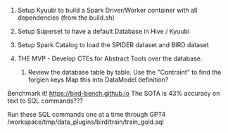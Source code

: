 




1. Setup Kyuubi to build a Spark Driver/Worker container with all dependencies (from the build.sh)

2. Setup Superset to have a default Database in Hive / Kyuubi

3. Setup Spark Catalog to load the SPIDER dataset and BIRD dataset

4. THE MVP - Develop CTEs for Abstract Tools over the database.
    1. Review the database table by table.
        Use the "Contraint" to find the forgien keys
        Map this into DataModel definition?


Benchmark it!
https://bird-bench.github.io
The SOTA is 43% accuracy on text to SQL commands???
     



Run these SQL commands one at a time through GPT4
/workspace/tmp/data_plugins/bird/train/train_gold.sql